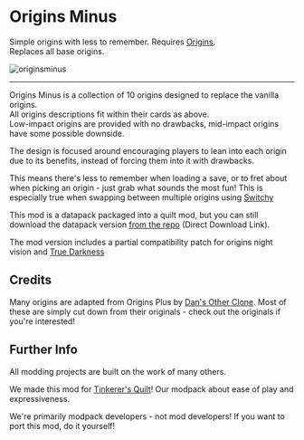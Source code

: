 # Origins Minus

Simple origins with less to remember. Requires [Origins](https://modrinth.com/mod/origins/versions).      
Replaces all base origins.

![originsminus](https://user-images.githubusercontent.com/55819817/192122640-8c7b9630-2ff3-4323-acf2-f6f1e006d7be.png)

---

Origins Minus is a collection of 10 origins designed to replace the vanilla origins.      
All origins descriptions fit within their cards as above.           
Low-impact origins are provided with no drawbacks, mid-impact origins have some possible downside.

The design is focused around encouraging players to lean into each origin due to its benefits, instead of forcing them into it with drawbacks. 

This means there's less to remember when loading a save, or to fret about when picking an origin - just grab what sounds the most fun! This is especially true when swapping between multiple origins using [Switchy](https://modrinth.com/mod/switchy) 

This mod is a datapack packaged into a quilt mod, but you can still download the datapack version [from the repo](https://download-directory.github.io/?url=https://github.com/sisby-folk/origins-minus/tree/main/src/main/resources) (Direct Download Link).

The mod version includes a partial compatibility patch for origins night vision and [True Darkness](https://modrinth.com/mod/true-darkness)


## Credits

Many origins are adapted from Origins Plus by [Dan's Other Clone](https://www.youtube.com/c/DansOtherClone/videos).
Most of these are simply cut down from their originals - check out the originals if you're interested!

## Further Info

All modding projects are built on the work of many others.

We made this mod for [Tinkerer's Quilt](https://modrinth.com/modpack/tinkerers-quilt)! Our modpack about ease of play and expressiveness.

We're primarily modpack developers - not mod developers! If you want to port this mod, do it yourself!
